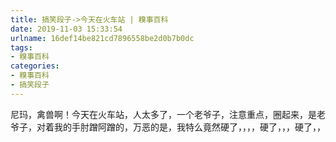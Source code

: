 ```yaml
---
title: 搞笑段子->今天在火车站 | 糗事百科
date: 2019-11-03 15:33:54
urlname: 16def14be821cd7896558be2d0b7b0dc
tags: 
- 糗事百科
categories:
- 糗事百科
- 搞笑段子
---
```

尼玛，禽兽啊！今天在火车站，人太多了，一个老爷子，注意重点，圈起来，是老爷子，对着我的手肘蹭阿蹭的，万恶的是，我特么竟然硬了，，，，硬了，，，硬了，，


